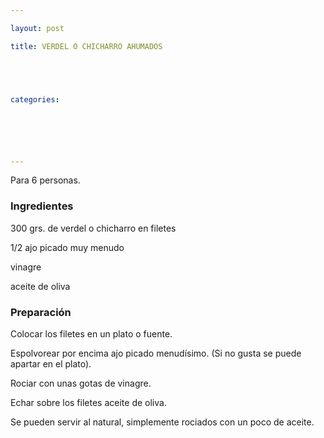 ```yaml
---

layout: post

title: VERDEL O CHICHARRO AHUMADOS





categories: 






---
```


Para 6 personas.

<h3>Ingredientes</h3>

300 grs. de verdel o chicharro en filetes

1/2 ajo picado muy menudo

vinagre

aceite de oliva

<h3>Preparación</h3>

Colocar los filetes en un plato o fuente.

Espolvorear por encima ajo picado menudísimo. (Si no gusta se puede apartar en el plato).

Rociar con unas gotas de vinagre.

Echar sobre los filetes aceite de oliva.

Se pueden servir al natural, simplemente rociados con un poco de aceite.